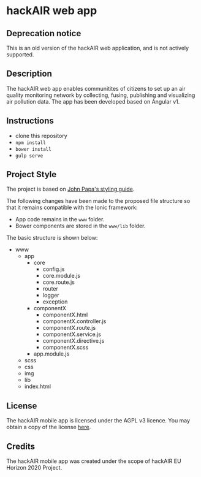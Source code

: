 # hackAIR web app

## Deprecation notice
This is an old version of the hackAIR web application, and is not actively supported.

## Description
The hackAIR web app enables communitites of citizens to set up an air quality monitoring network by collecting, fusing, publishing and visualizing air pollution data. 
The app has been developed based on Angular v1.

## Instructions
- clone this repository
- `npm install`
- `bower install`
- `gulp serve`

## Project Style
The project is based on [John Papa's styling guide](https://github.com/johnpapa/angular-styleguide/blob/master/a1/README.md).

The following changes have been made to the proposed file structure so that it
remains compatible with the Ionic framework:
- App code remains in the ```www``` folder.
- Bower components are stored in the ```www/lib``` folder.

The basic structure is shown below:
- www
  - app
    - core
      - config.js
      - core.module.js
      - core.route.js
      - router
      - logger
      - exception
    - componentX
      - componentX.html
      - componentX.controller.js
      - componentX.route.js
      - componentX.service.js
      - componentX.directive.js
      - componentX.scss
    - app.module.js  
  - scss
  - css
  - img
  - lib
  - index.html

## License
The hackAIR mobile app is licensed under the AGPL v3 licence. You may obtain a copy of the license [here](https://www.gnu.org/licenses/agpl-3.0.en.html).

## Credits
The hackAIR mobile app was created under the scope of hackAIR EU Horizon 2020 Project.
